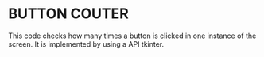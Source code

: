 
# BUTTON COUTER
This code checks how many times a button is clicked in one instance of the screen.
It is implemented by using a API tkinter.


